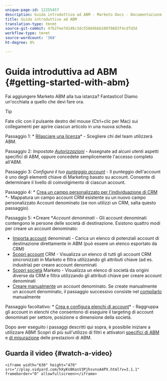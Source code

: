 ```yaml
---
unique-page-id: 12255457
description: Guida introduttiva ad ABM - Marketo Docs - Documentazione prodotto
title: Guida introduttiva ad ABM
translation-type: tm+mt
source-git-commit: 47b2fee7d146c3dc558d4bbb10070683f4cdfd3d
workflow-type: tm+mt
source-wordcount: '368'
ht-degree: 0%

---
```



# Guida introduttiva ad ABM {#getting-started-with-abm}

Fai aggiungere Marketo ABM alla tua istanza? Fantastico! Diamo un&#39;occhiata a quello che devi fare ora.

>[!TIP]
>
>Fate clic con il pulsante destro del mouse (Ctrl+clic per Mac) sui collegamenti per aprire ciascun articolo in una nuova scheda.

Passaggio 1: * [Rilasciare una licenza](issue-a-license.md)* - Scegliere chi del team utilizzerà ABM.

Passaggio 2: *Impostate [Autorizzazioni](permissions.md)* - Assegnate ad alcuni utenti aspetti specifici di ABM, oppure concedete semplicemente l&#39;accesso completo all&#39;ABM.

Passaggio 3: *Configura il tuo [punteggio account](account-score.md)* - Il punteggio dell&#39;account è uno degli elementi chiave di Marketing basato su account. Consente di determinare il livello di coinvolgimento di ciascun account.

Passaggio 4: * [Crea un campo personalizzato per l&#39;individuazione di CRM](http://docs.marketo.com/x/1wnG) *- Mappatura un campo account CRM esistente su un nuovo campo personalizzato Account denominato (se non utilizzi un CRM, salta questo passaggio).

Passaggio 5: *Creare **Account denominati* - Gli account denominati contengono le persone delle società di destinazione. Esistono quattro modi per creare un account denominato:

* [Importa account](../../../product-docs/account-based-marketing/target/named-accounts/import-named-accounts.md)  denominati - Carica un elenco di potenziali account di destinazione direttamente in ABM (può essere un elenco esportato da CRM)
* [Scopri account](http://docs.marketo.com/display/DOCS/Discover+Accounts#DiscoverAccounts-DiscoverCRMAccounts)  CRM - Visualizza un elenco di tutti gli account CRM sincronizzati in Marketo e filtra utilizzando gli attributi chiave (ad es. industria) per creare account denominati
* [Scopri società](http://docs.marketo.com/display/DOCS/Discover+Accounts#DiscoverAccounts-DiscoverMarketoCompanies)  Marketo - Visualizza un elenco di società da origini diverse da CRM e filtra utilizzando gli attributi chiave per creare account denominati
* [Creare manualmente](http://docs.marketo.com/display/DOCS/Create+a+Named+Account)  un account denominato. Se create manualmente un account denominato, il passaggio successivo consiste nel  [compilarlo ](http://docs.marketo.com/display/DOCS/Add+People+to+a+Named+Account) manualmente

Passaggio facoltativo: * [Crea e configura elenchi di account](http://docs.marketo.com/display/DOCS/Account+Lists#AccountLists-CreateaNewAccountList)* - Raggruppa gli account in elenchi che consentono di eseguire il targeting di account denominati per settore, posizione o dimensione della società.

Dopo aver eseguito i passaggi descritti qui sopra, è possibile iniziare a utilizzare ABM! Scopri di più sull&#39;utilizzo di filtri e attivatori [specifici di ABM](http://docs.marketo.com/display/DOCS/Engage) e [di misurazione](http://docs.marketo.com/display/DOCS/Measure) delle prestazioni di ABM.

## Guarda il video {#watch-a-video}

`<iframe width="630" height="470" src="//play.vidyard.com/hXyKn8KosV3PjhsvnsA4PX.html?v=3.1.1" frameborder="0" allowfullscreen></iframe>`
